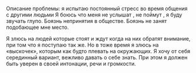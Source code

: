 Описание проблемы: я испытаю постоянный стресс во время общения с другими людьми
Я боюсь что меня не услышат , не поймут , я буду звучать глупо. Боязнь непринятия в обществе.  Боязнь не занят подобающее мне место.

Я злюсь на людей которые стоят и ждут когда на них обратят внимание, при том что я поступаю так же.
Но в тоже время я злюсь на «выскочек», которым как будто плевать на окружающих.
Я хочу от себя серединный вариант, вежливо давать о себе знать. При этом я должен быть уверен в своей интонации, речи и громкости.